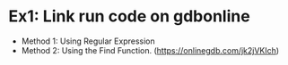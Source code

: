 # Ex1: Link run code on gdbonline
 * Method 1: Using Regular Expression
 * Method 2: Using the Find Function. (https://onlinegdb.com/jk2jVKIch)
